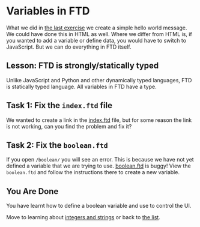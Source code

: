 # Variables in FTD

What we did in [the last exercise](../01-hello-world/) we create a simple hello
world message. We could have done this in HTML as well. Where we differ from
HTML is, if you wanted to add a variable or define data, you would have to
switch to JavaScript. But we can do everything in FTD itself.

## Lesson: FTD is strongly/statically typed

Unlike JavaScript and Python and other dynamically typed languages, FTD is
statically typed language. All variables in FTD have a type.

## Task 1: Fix the `index.ftd` file

We wanted to create a link in the [index.ftd](index.ftd) file, but for some
reason the link is not working, can you find the problem and fix it?

## Task 2: Fix the `boolean.ftd`

If you open `/boolean/` you will see an error. This is because we have not yet
defined a variable that we are trying to use. [boolean.ftd](boolean.ftd) is
buggy! View the `boolean.ftd` and follow the instructions there to create a new
variable.

## You Are Done

You have learnt how to define a boolean variable and use to control the UI.

Move to learning about [integers and strings](../03-integers-and-strings/) or
back to [the list](../../README.md).



